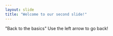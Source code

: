 ```yaml
---
layout: slide
title: "Welcome to our second slide!"
---
```

"Back to the basics"
Use the left arrow to go back!
